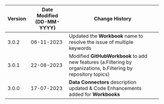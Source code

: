 | **Version** | **Date Modified (DD-MM-YYYY)** | **Change History**                                                       |
|-------------|--------------------------------|--------------------------------------------------------------------------|
| 3.0.2       | 06-11-2023                     | Updated the **Workbook** name to resolve the issue of multiple keywords  |
| 3.0.1       | 22-08-2023                     | Modified **GitHubWorkbook** to add new features (a.Filtering by organizations, b.Filtering by repository topics)  |
| 3.0.0       | 17-07-2023                     | **Data Connectors** description updated & Code Enhancements added for **Workbooks** |
